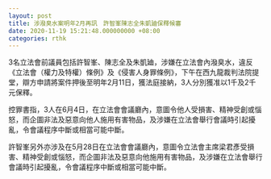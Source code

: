 ```yaml
---
layout: post
title: 涉潑臭水案明年2月再訊　許智峯陳志全朱凱廸保釋候審
date: 2020-11-19 15:21:48.000000000 +08:00
categories: rthk
---
```


3名立法會前議員包括許智峯、陳志全及朱凱廸，涉嫌在立法會內潑臭水，違反《立法會（權力及特權）條例》及《侵害人身罪條例》，下午在西九龍裁判法院提堂，辯方申請將案件押後至明年2月11日，獲法庭接納，3人分別獲准以1千及2千元保釋。

控罪書指，3人在6月4日，在立法會會議廳內，意圖令他人受損害、精神受創或惱怒，而企圖非法及惡意向他人施用有害物品，及涉嫌在立法會舉行會議時引起擾亂，令會議程序中斷或相當可能中斷。

許智峯另外亦涉及在5月28日在立法會會議廳內，意圖令立法會主席梁君彥受損害、精神受創或惱怒，而企圖非法及惡意向他施用有害物品，及涉嫌在立法會舉行會議時引起擾亂，令會議程序中斷或相當可能中斷。

